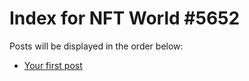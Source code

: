 # Index for NFT World #5652
Posts will be displayed in the order below:

- [Your first post](./001-first.md)


